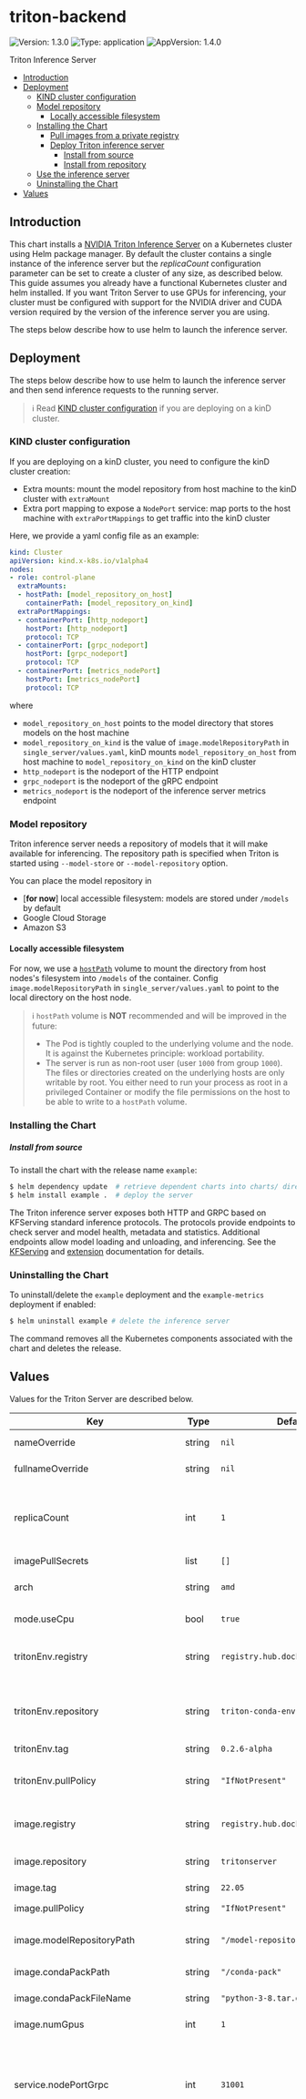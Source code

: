 # triton-backend

![Version: 1.3.0](https://img.shields.io/badge/Version-1.3.0-informational?style=flat-square) ![Type: application](https://img.shields.io/badge/Type-application-informational?style=flat-square) ![AppVersion: 1.4.0](https://img.shields.io/badge/AppVersion-1.4.0-informational?style=flat-square)

Triton Inference Server

- [Introduction](#introduction)
- [Deployment](#deployment)
  - [KIND cluster configuration](#kind-cluster-configuration)
  - [Model repository](#model-repository)
    - [Locally accessible filesystem](#locally-accessible-filesystem)
  - [Installing the Chart](#installing-the-chart)
    - [Pull images from a private registry](#pull-images-from-a-private-registry)
    - [Deploy Triton inference server](#deploy-triton-inference-server)
      - [Install from source](#install-from-source)
      - [Install from repository](#install-from-repository)
  - [Use the inference server](#use-the-inference-server)
  - [Uninstalling the Chart](#uninstalling-the-chart)
- [Values](#values)

## Introduction
This chart installs a [NVIDIA Triton
Inference Server](https://github.com/NVIDIA/triton-inference-server) on a Kubernetes cluster using Helm package manager. By default the cluster contains a single instance of the inference server but the *replicaCount* configuration parameter can be set to create a cluster of any size, as described below. This guide assumes you already have a functional Kubernetes
cluster and helm installed. If you want Triton Server to use GPUs for inferencing, your cluster must be configured with support for the NVIDIA driver and CUDA version required by the version of the inference server you are using.

The steps below describe how to use helm to launch the inference server.

## Deployment
The steps below describe how to use helm to launch the inference server and then send inference requests to the running server.
>:information_source: Read [KIND cluster configuration](#kind-cluster-configuration) if you are deploying on a kinD cluster.

### KIND cluster configuration
If you are deploying on a kinD cluster, you need to configure the kinD cluster creation:
 - Extra mounts: mount the model repository from host machine to the kinD cluster with `extraMount`
 - Extra port mapping to expose a `NodePort` service: map ports to the host machine with `extraPortMappings` to get traffic into the kinD cluster

Here, we provide a yaml config file as an example:
```yaml
kind: Cluster
apiVersion: kind.x-k8s.io/v1alpha4
nodes:
- role: control-plane
  extraMounts:
  - hostPath: [model_repository_on_host]
    containerPath: [model_repository_on_kind]
  extraPortMappings:
  - containerPort: [http_nodeport]
    hostPort: [http_nodeport]
    protocol: TCP
  - containerPort: [grpc_nodeport]
    hostPort: [grpc_nodeport]
    protocol: TCP
  - containerPort: [metrics_nodePort]
    hostPort: [metrics_nodePort]
    protocol: TCP
```
where
- `model_repository_on_host` points to the model directory that stores models on the host machine
- `model_repository_on_kind` is the value of `image.modelRepositoryPath` in `single_server/values.yaml`, kinD mounts `model_repository_on_host` from host machine to `model_repository_on_kind` on the kinD cluster
- `http_nodeport` is the nodeport of the HTTP endpoint
- `grpc_nodeport` is the nodeport of the gRPC endpoint
- `metrics_nodeport` is the nodeport of the inference server metrics endpoint

### Model repository
Triton inference server needs a repository of models that it will make available for inferencing. The repository path is specified when Triton is started using `--model-store` or `--model-repository` option.

You can place the model repository in
- [**for now**] local accessible filesystem: models are stored under `/models` by default
- Google Cloud Storage
- Amazon S3

#### Locally accessible filesystem
For now, we use a [`hostPath`](https://kubernetes.io/docs/concepts/storage/volumes/#hostpath) volume to mount the directory from host nodes's filesystem into `/models` of the container. Config `image.modelRepositoryPath` in `single_server/values.yaml` to point to the local directory on the host node.

>:information_source: `hostPath` volume is **NOT** recommended and will be improved in the future:
> - The Pod is tightly coupled to the underlying volume and the node. It is against the Kubernetes principle: workload portability.
> - The server is run as non-root user (user `1000` from group `1000`). The files or directories created on the underlying hosts are only writable by root. You either need to run your process as root in a privileged Container or modify the file permissions on the host to be able to write to a `hostPath` volume.

### Installing the Chart

##### Install from source
To install the chart with the release name `example`:
```bash
$ helm dependency update  # retrieve dependent charts into charts/ directory
$ helm install example .  # deploy the server
```

The Triton inference server exposes both HTTP and GRPC based on KFServing standard inference protocols. The protocols provide endpoints to check server and model health, metadata and statistics. Additional endpoints allow model loading and unloading, and inferencing. See the [KFServing](https://github.com/kubeflow/kfserving/tree/master/docs/predict-api/v2) and [extension](https://github.com/NVIDIA/triton-inference-server/tree/master/docs/protocol) documentation for details.

### Uninstalling the Chart
To uninstall/delete the `example` deployment and the `example-metrics` deployment if enabled:
```bash
$ helm uninstall example # delete the inference server
```
The command removes all the Kubernetes components associated with the chart and deletes the release.

## Values

Values for the Triton Server are described below.

| Key | Type | Default | Description |
|-----|------|---------|-------------|
| nameOverride | string | `nil` | Name to override |
| fullnameOverride | string | `nil` | Full name to override |
| replicaCount | int | `1` | Number of instances to deploy for the pipeline backend deployment |
| imagePullSecrets | list | `[]` |  |
| arch | string | `amd` | Architect host server (amd/arm) |
| mode.useCpu | bool | `true` | Enable/Disable CPU inference |
| tritonEnv.registry | string | `registry.hub.docker.com/instill` | Triton Conda Environment image registry address |
| tritonEnv.repository | string | `triton-conda-env` | Triton Conda Environment image repository name |
| tritonEnv.tag | string | `0.2.6-alpha` | The image tag |
| tritonEnv.pullPolicy | string | `"IfNotPresent"` | Triton Conda Environment Image pull policy |
| image.registry | string | `registry.hub.docker.com/instill` | The image registry address |
| image.repository | string | `tritonserver` | The image repository name |
| image.tag | string | `22.05` | The image tag |
| image.pullPolicy | string | `"IfNotPresent"` | Image pull policy |
| image.modelRepositoryPath | string | `"/model-repository"` | Model repository path |
| image.condaPackPath | string | `"/conda-pack"` | Conda pack path |
| image.condaPackFileName | string | `"python-3-8.tar.gz"` | Conda pack file name |
| image.numGpus | int | `1` | Number of GPUs |
| service.nodePortGrpc | int | `31001` | Kubernetes service nodePort for gRPC endpoint (optional). Same remarks. |
| service.nodePortHttp | int | `31000` | Kubernetes service nodePort for HTTP/REST endpoint (optional). If the service node port is not set, the Kubernetes control plane will allocate a port from a range (default for NodePort use: 30000-32767). If it is set to a specific port, the control plane will either allocate you that port or report failure. This means you need to take care of possible port colisions. You also have to use a valid port number, one that's inside the above range. |
| service.nodePortMetrics | int | `31002` | Kubernetes service nodePort for Metrics endpoint (optional). Same remarks. |
| service.portGrpc | int | `8001` | Kubernetes internal service port for gRPC endpoint |
| service.portHttp | int | `8000` | Kubernetes internal service port for HTTP/REST endpoint |
| service.portMetrics | int | `8002` |  |
| service.type | string | `"NodePort"` | Kubernetes service type |
| nodeSelector | object | `{}` | Pod nodeSelector |
| tolerations | list | `[]` | Pod tolerations |
| affinity | object | `{}` | Pod affinity |
| podAnnotations | object | `{}` | Additional deployment annotations |
| podDisruptionBudget.enabled | bool | `false` |  |
| podDisruptionBudget.maxUnavailable | string | `nil` |  |
| podDisruptionBudget.minAvailable | int | `1` |  |
